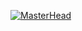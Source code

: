 [![MasterHead](https://developers.giphy.com/branch/master/static/api-512d36c09662682717108a38bbb5c57d.gif)](https://gandalf-coral.vercel.app/)
